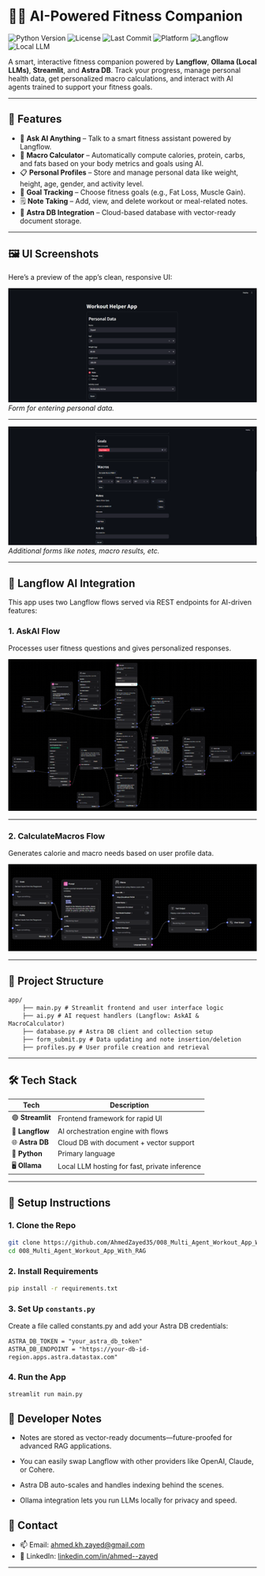 
# 🏋️‍♂️ AI-Powered Fitness Companion  

![Python Version](https://img.shields.io/badge/python-3.10+-blue?logo=python&logoColor=white)
![License](https://img.shields.io/badge/license-MIT-green?logo=open-source-initiative)
![Last Commit](https://img.shields.io/github/last-commit/AhmedZayed35/008_Multi_Agent_Workout_App_With_RAG?logo=github)
![Platform](https://img.shields.io/badge/platform-Streamlit-orange?logo=streamlit)
![Langflow](https://img.shields.io/badge/AI-Langflow-blueviolet?logo=brain)
![Local LLM](https://img.shields.io/badge/LLM-Ollama-lightgrey?logo=powerbi)


A smart, interactive fitness companion powered by **Langflow**, **Ollama (Local LLMs)**, **Streamlit**, and **Astra DB**. Track your progress, manage personal health data, get personalized macro calculations, and interact with AI agents trained to support your fitness goals.


---

## 🚀 Features

- 🧠 **Ask AI Anything** – Talk to a smart fitness assistant powered by Langflow.
- 🧮 **Macro Calculator** – Automatically compute calories, protein, carbs, and fats based on your body metrics and goals using AI.
- 📋 **Personal Profiles** – Store and manage personal data like weight, height, age, gender, and activity level.
- 🎯 **Goal Tracking** – Choose fitness goals (e.g., Fat Loss, Muscle Gain).
- 🗒️ **Note Taking** – Add, view, and delete workout or meal-related notes.
- 💾 **Astra DB Integration** – Cloud-based database with vector-ready document storage.

---
## 🖼️ UI Screenshots

Here’s a preview of the app’s clean, responsive UI:

![Personal Data Form](screenshots/UI_Personal_Data_Form.png)
*Form for entering personal data.*

---

![Other Forms](screenshots/UI_Other_Forms.png)
*Additional forms like notes, macro results, etc.*

---

## 🧠 Langflow AI Integration

This app uses two Langflow flows served via REST endpoints for AI-driven features:

### 1. AskAI Flow  
Processes user fitness questions and gives personalized responses.

![Langflow AskAI Flow](screenshots/AskAIFlow.png)

---

### 2. CalculateMacros Flow  
Generates calorie and macro needs based on user profile data.

![Langflow Macros Flow](screenshots/MacroFlow.png)

---


## 📁 Project Structure

```
app/
    ├── main.py # Streamlit frontend and user interface logic
    ├── ai.py # AI request handlers (Langflow: AskAI & MacroCalculator)
    ├── database.py # Astra DB client and collection setup
    ├── form_submit.py # Data updating and note insertion/deletion
    ├── profiles.py # User profile creation and retrieval
```
---



## 🛠️ Tech Stack

| Tech         | Description                         |
|--------------|-------------------------------------|
| 🟣 **Streamlit**| Frontend framework for rapid UI     |
| 🧠 **Langflow** | AI orchestration engine with flows  |
| 🌐 **Astra DB** | Cloud DB with document + vector support |
| 🐍 **Python**   | Primary language                    |
| 🖥️ **Ollama**   | Local LLM hosting for fast, private inference|

---

## 🔧 Setup Instructions

### 1. Clone the Repo

```bash
git clone https://github.com/AhmedZayed35/008_Multi_Agent_Workout_App_With_RAG
cd 008_Multi_Agent_Workout_App_With_RAG
```

### 2. Install Requirements
```bash
pip install -r requirements.txt
```

### 3. Set Up ```constants.py```
Create a file called constants.py and add your Astra DB credentials:
```
ASTRA_DB_TOKEN = "your_astra_db_token"
ASTRA_DB_ENDPOINT = "https://your-db-id-region.apps.astra.datastax.com"
```

### 4. Run the App
```
streamlit run main.py
```

## 📌 Developer Notes
- Notes are stored as vector-ready documents—future-proofed for advanced RAG applications.

- You can easily swap Langflow with other providers like OpenAI, Claude, or Cohere.

- Astra DB auto-scales and handles indexing behind the scenes.

- Ollama integration lets you run LLMs locally for privacy and speed.





## 📧 Contact
- 📫 Email: ahmed.kh.zayed@gmail.com
- 🔗 LinkedIn: [linkedin.com/in/ahmed--zayed](https://www.linkedin.com/in/ahmed--zayed/)

---